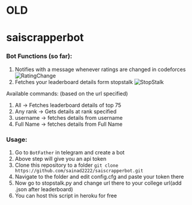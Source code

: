 # OLD
# saiscrapperbot
### Bot Functions (so far):
1. Notifies with a message whenever ratings are changed in codeforces
![RatingChange](https://user-images.githubusercontent.com/44405294/83235109-009f2580-a1af-11ea-9723-2404b5009645.png)
2. Fetches your leaderboard details form stopstalk
![StopStalk](https://user-images.githubusercontent.com/44405294/83235101-fc730800-a1ae-11ea-89b1-6deba481c46b.png)

Available commands: (based on the url specified)


1. All -> Fetches leaderboard details of top 75
2. Any rank -> Gets details at rank specified
3. username -> fetches details from username
4. Full Name -> fetches details from Full Name


### Usage:
1. Go to `BotFather` in telegram and create a bot
2. Above step will give you an api token
3. Clone this repository to a folder
`git clone https://github.com/sainad2222/saiscrapperbot.git`
4. Navigate to the folder and edit config.cfg and paste your token there
5. Now go to stopstalk.py and change url there to your college url(add .json after leaderboard)
6. You can host this script in heroku for free

